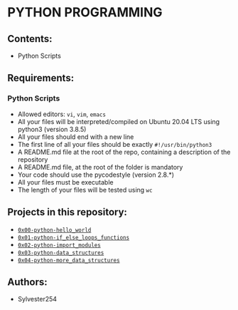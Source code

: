 <h1 align = "centre"> PYTHON PROGRAMMING </h1>

## Contents:
- Python Scripts

## Requirements:
### Python Scripts
- Allowed editors: ```vi```, ```vim```, ```emacs```
- All your files will be interpreted/compiled on Ubuntu 20.04 LTS using python3 (version 3.8.5)
- All your files should end with a new line
- The first line of all your files should be exactly ```#!/usr/bin/python3```
- A README.md file at the root of the repo, containing a description of the repository
- A README.md file, at the root of the folder is mandatory
- Your code should use the pycodestyle (version 2.8.*)
- All your files must be executable
- The length of your files will be tested using ```wc```
## Projects in this repository:
- [```0x00-python-hello_world```](./0x00-python-hello_world)
- [```0x01-python-if_else_loops_functions```](./0x01-python-if_else_loops_functions)
- [```0x02-python-import_modules```](./0x02-python-import_modules)
- [```0x03-python-data_structures```](./0x03-python-data_structures)
- [```0x04-python-more_data_structures```](./0x04-python-more_data_structures)

## Authors:
- Sylvester254